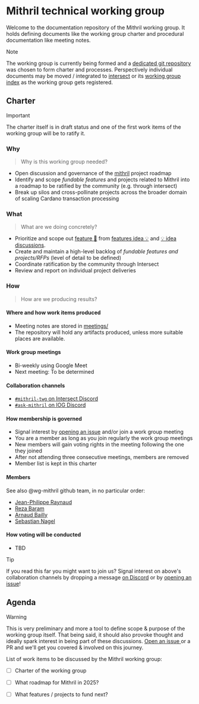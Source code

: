 # Mithril technical working group

Welcome to the documentation repository of the Mithril working group. It holds defining documents like the working group charter and procedural documentation like meeting notes.

> [!NOTE]
> The working group is currently being formed and a [dedicated git repository](https://github.com/cardano-scaling/wg-mithril) was chosen to form charter and processes. Perspectively individual documents may be moved / integrated to [intersect](https://docs.intersectmbo.org/) or its [working group index](https://intersect.gitbook.io/intersect-working-groups) as the working group gets registered.

## Charter

> [!IMPORTANT]
> The charter itself is in draft status and one of the first work items of the working group will be to ratify it.

### Why

> Why is this working group needed?

- Open discussion and governance of the [mithril](https://github.com/input-output-hk/mithril) project roadmap
- Identify and scope _fundable features_ and projects related to Mithril into a roadmap to be ratified by the community (e.g. through intersect)
- Break up silos and cross-pollinate projects across the broader domain of scaling Cardano transaction processing

### What

> What are we doing concretely?

- Prioritize and scope out [feature :rocket:](https://github.com/input-output-hk/mithril/labels/feature%20%3Arocket%3A) from [features idea :bulb:](https://github.com/input-output-hk/mithril/labels/idea%20%3Abulb%3A) and [💡 idea discussions](https://github.com/input-output-hk/mithril/discussions/categories/ideas).
- Create and maintain a high-level backlog of _fundable features and projects/RFPs_ (level of detail to be defined)
- Coordinate ratification by the community through Intersect
- Review and report on individual project deliveries

### How

> How are we producing results?

#### Where and how work items produced
- Meeting notes are stored in [meetings/](./meetings)
- The repository will hold any artifacts produced, unless more suitable places are available.

#### Work group meetings
- Bi-weekly using Google Meet
- Next meeting: To be determined

#### Collaboration channels
- [`#mithril-twg` on Intersect Discord](https://discord.gg/u6XPm63KdV)
- [`#ask-mithril` on IOG Discord](https://discord.gg/AG3dG8PbjY)

#### How membership is governed
- Signal interest by [opening an issue](https://github.com/cardano-scaling/wg-mithril/issues/new?template=sign_me_up.yml) and/or join a work group meeting
- You are a member as long as you join regularly the work group meetings
- New members will gain voting rights in the meeting following the one they joined
- After not attending three consecutive meetings, members are removed
- Member list is kept in this charter

#### Members
See also @wg-mithril github team, in no particular order:
- [Jean-Philippe Raynaud](https://github.com/jpraynaud) <!-- jp.raynaud@gmail.com -->
- [Reza Baram](https://github.com/rezabaram) <!-- reza.baram@gmail.com -->
- [Arnaud Bailly](https://github.com/abailly-iohk ) <!-- arnaud.bailly@iohk.io -->
- [Sebastian Nagel](https://github.com/ch1bo) <!-- sebastian.nagel@ncoding.at -->

#### How voting will be conducted
- TBD
  
> [!TIP]
> If you read this far you might want to join us? Signal interest on above's collaboration channels by dropping a message [on Discord](https://discord.gg/AG3dG8PbjY) or by [opening an issue](https://github.com/cardano-scaling/wg-mithril/issues/new?template=sign_me_up.yml)!

## Agenda

> [!WARNING]
> This is very preliminary and more a tool to define scope & purpose of the working group itself. That being said, it should also provoke thought and ideally spark interest in being part of these discussions. [Open an issue ](https://github.com/cardano-scaling/wg-mithril/issues/new/choose) or a PR and we'll get you covered & involved on this journey.

List of work items to be discussed by the Mithril working group:

  - [ ] Charter of the working group
  - [ ] What roadmap for Mithril in 2025?
  - [ ] What features / projects to fund next?


